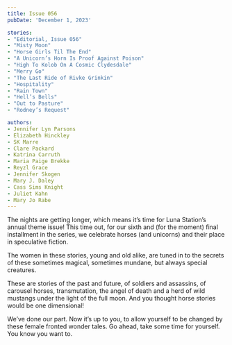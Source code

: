 ```yaml
---
title: Issue 056
pubDate: 'December 1, 2023'

stories:
- "Editorial, Issue 056"
- "Misty Moon"
- "Horse Girls Til The End"
- "A Unicorn’s Horn Is Proof Against Poison"
- "High To Kolob On A Cosmic Clydesdale"
- "Merry Go"
- "The Last Ride of Rivke Grinkin"
- "Hospitality"
- "Rain Town"
- "Hell’s Bells"
- "Out to Pasture"
- "Rodney’s Request"

authors:
- Jennifer Lyn Parsons
- Elizabeth Hinckley
- SK Marre
- Clare Packard
- Katrina Carruth
- Maria Paige Brekke
- Reyzl Grace
- Jennifer Skogen
- Mary J. Daley
- Cass Sims Knight
- Juliet Kahn
- Mary Jo Rabe
---
```

The nights are getting longer, which means it’s time for Luna Station’s annual theme issue! This time out, for our sixth and (for the moment) final installment in the series, we celebrate horses (and unicorns) and their place in speculative fiction.

The women in these stories, young and old alike, are tuned in to the secrets of these sometimes magical, sometimes mundane, but always special creatures.

These are stories of the past and future, of soldiers and assassins, of carousel horses, transmutation, the angel of death and a herd of wild mustangs under the light of the full moon. And you thought horse stories would be one dimensional!

We’ve done our part. Now it’s up to you, to allow yourself to be changed by these female fronted wonder tales. Go ahead, take some time for yourself. You know you want to.